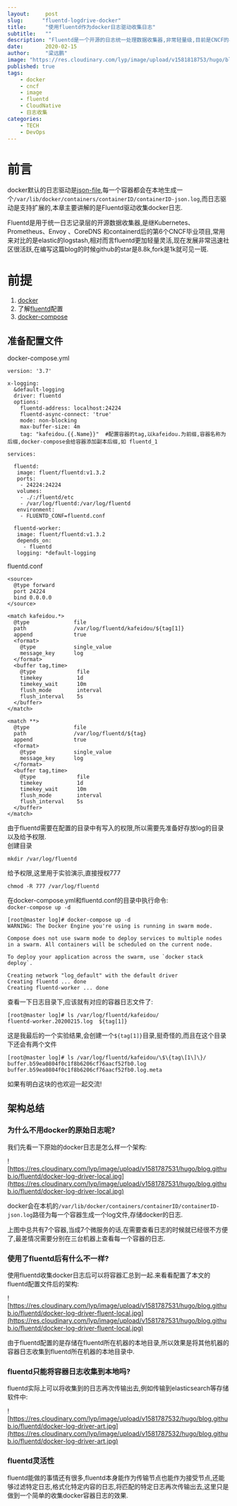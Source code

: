 ```yaml
---
layout:     post 
slug:      "fluentd-logdrive-docker"
title:      "使用fluentd作为docker日志驱动收集日志"
subtitle:   ""
description: "Fluentd是一个开源的日志统一处理数据收集器,非常轻量级,目前是CNCF的毕业项目."  
date:       2020-02-15
author:     "梁远鹏"
image: "https://res.cloudinary.com/lyp/image/upload/v1581818753/hugo/blog.github.io/white-and-brown-bird-near-body-of-water-under-blue-sky-at-1106416.jpg"
published: true
tags: 
    - docker
    - cncf
    - image
    - fluentd
    - CloudNative
    - 日志收集
categories: 
    - TECH
    - DevOps
---
```



# 前言  
docker默认的日志驱动是[json-file](https://docs.docker.com/config/containers/logging/json-file/),每一个容器都会在本地生成一个``/var/lib/docker/containers/containerID/containerID-json.log``,而日志驱动是支持扩展的,本章主要讲解的是Fluentd驱动收集docker日志.  

Fluentd是用于统一日志记录层的开源数据收集器,是继Kubernetes、Prometheus、Envoy 、CoreDNS 和containerd后的第6个CNCF毕业项目,常用来对比的是elastic的logstash,相对而言fluentd更加轻量灵活,现在发展非常迅速社区很活跃,在编写这篇blog的时候github的star是8.8k,fork是1k就可见一斑.

# 前提

1. [docker](https://www.docker.com/get-started)  
2. 了解[fluentd](https://www.fluentd.org/)配置  
3. [docker-compose](https://docs.docker.com/compose/reference/overview/)  

##  准备配置文件    


docker-compose.yml  
```
version: '3.7'

x-logging:
  &default-logging
  driver: fluentd
  options:
    fluentd-address: localhost:24224
    fluentd-async-connect: 'true'
    mode: non-blocking
    max-buffer-size: 4m
    tag: "kafeidou.{{.Name}}"  #配置容器的tag,以kafeidou.为前缀,容器名称为后缀,docker-compose会给容器添加副本后缀,如 fluentd_1

services:

  fluentd:
   image: fluent/fluentd:v1.3.2
   ports:
    - 24224:24224
   volumes:
    - ./:/fluentd/etc
    - /var/log/fluentd:/var/log/fluentd
   environment:
    - FLUENTD_CONF=fluentd.conf

  fluentd-worker:
   image: fluent/fluentd:v1.3.2
   depends_on:
     - fluentd
   logging: *default-logging
```  

fluentd.conf
```
<source>
  @type forward
  port 24224
  bind 0.0.0.0
</source>

<match kafeidou.*>
  @type              file
  path               /var/log/fluentd/kafeidou/${tag[1]}
  append             true
  <format>
    @type            single_value
    message_key      log
  </format>
  <buffer tag,time>
    @type             file
    timekey           1d
    timekey_wait      10m
    flush_mode        interval
    flush_interval    5s
  </buffer>
</match>

<match **>
  @type              file
  path               /var/log/fluentd/${tag}
  append             true
  <format>
    @type            single_value
    message_key      log
  </format>
  <buffer tag,time>
    @type             file
    timekey           1d
    timekey_wait      10m
    flush_mode        interval
    flush_interval    5s
  </buffer>
</match>
```  

由于fluentd需要在配置的目录中有写入的权限,所以需要先准备好存放log的目录以及给予权限.  
创建目录
```
mkdir /var/log/fluentd
```  
给予权限,这里用于实验演示,直接授权777  
```
chmod -R 777 /var/log/fluentd
```  

在docker-compose.yml和fluentd.conf的目录中执行命令:  
``
docker-compose up -d
``  

```
[root@master log]# docker-compose up -d
WARNING: The Docker Engine you're using is running in swarm mode.

Compose does not use swarm mode to deploy services to multiple nodes in a swarm. All containers will be scheduled on the current node.

To deploy your application across the swarm, use `docker stack deploy`.

Creating network "log_default" with the default driver
Creating fluentd ... done
Creating fluentd-worker ... done
```

查看一下日志目录下,应该就有对应的容器日志文件了:  
```
[root@master log]# ls /var/log/fluentd/kafeidou/
fluentd-worker.20200215.log  ${tag[1]}
```  

这是我最后的一个实验结果,会创建一个``${tag[1]}``目录,挺奇怪的,而且在这个目录下还会有两个文件  
```
[root@master log]# ls /var/log/fluentd/kafeidou/\$\{tag\[1\]\}/
buffer.b59ea0804f0c1f8b6206cf76aacf52fb0.log  buffer.b59ea0804f0c1f8b6206cf76aacf52fb0.log.meta
```  

如果有明白这块的也欢迎一起交流!  

## 架构总结  

### 为什么不用docker的原始日志呢?  

我们先看一下原始的docker日志是怎么样一个架构:  

![https://res.cloudinary.com/lyp/image/upload/v1581787531/hugo/blog.github.io/fluentd/docker-log-driver-local.jpg](https://res.cloudinary.com/lyp/image/upload/v1581787531/hugo/blog.github.io/fluentd/docker-log-driver-local.jpg)  

docker会在本机的``/var/lib/docker/containers/containerID/containerID-json.log``路径为每一个容器生成一个log文件,存储docker的日志.  

上图中总共有7个容器,当成7个微服务的话,在需要查看日志的时候就已经很不方便了,最差情况需要分别在三台机器上查看每一个容器的日志.  

### 使用了fluentd后有什么不一样?

使用fluentd收集docker日志后可以将容器汇总到一起.来看看配置了本文的fluentd配置文件后的架构:  

![https://res.cloudinary.com/lyp/image/upload/v1581787531/hugo/blog.github.io/fluentd/docker-log-driver-fluent-local.jpg](https://res.cloudinary.com/lyp/image/upload/v1581787531/hugo/blog.github.io/fluentd/docker-log-driver-fluent-local.jpg)  

由于fluentd配置的是存储在fluentd所在机器的本地目录,所以效果是将其他机器的容器日志收集到fluentd所在机器的本地目录中.  

### fluentd只能将容器日志收集到本地吗?

fluentd实际上可以将收集到的日志再次传输出去,例如传输到elasticsearch等存储软件中:  

![https://res.cloudinary.com/lyp/image/upload/v1581787532/hugo/blog.github.io/fluentd/docker-log-driver-art.jpg](https://res.cloudinary.com/lyp/image/upload/v1581787532/hugo/blog.github.io/fluentd/docker-log-driver-art.jpg)  

### fluentd灵活性  

fluentd能做的事情还有很多,fluentd本身能作为传输节点也能作为接受节点,还能够过滤特定日志,格式化特定内容的日志,将匹配的特定日志再次传输出去,这里只是做到一个简单的收集docker容器日志的效果.